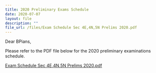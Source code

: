 ```yaml
---
title: 2020 Preliminary Exams Schedule
date: 2020-07-07
layout: file
description: ""
file_url: /files/Exam Schedule Sec 4E,4N,5N Prelims 2020.pdf
---
```


Dear BPians,  
  
Please refer to the PDF file below for the 2020 preliminary examinations schedule.  
  
[Exam Schedule Sec 4E,4N,5N Prelims 2020.pdf](https://www-bpghs-moe-edu-sg-admin.cwp.sg/qql/slot/u148/BPGHS%202020/Announcements%20&%20Updates/Exam%20Schedule%20Sec%204E,4N,5N%20Prelims%202020.pdf)